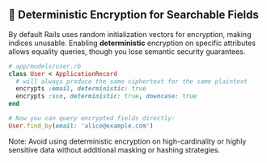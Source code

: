 ## 🔎 Deterministic Encryption for Searchable Fields

By default Rails uses random initialization vectors for encryption, making indices unusable. Enabling **deterministic** encryption on specific attributes allows equality queries, though you lose semantic security guarantees.

```ruby
# app/models/user.rb
class User < ApplicationRecord
  # will always produce the same ciphertext for the same plaintext
  encrypts :email, deterministic: true
  encrypts :ssn, deterministic: true, downcase: true
end
```

```ruby
# Now you can query encrypted fields directly:
User.find_by(email: 'alice@example.com')
```

Note: Avoid using deterministic encryption on high-cardinality or highly sensitive data without additional masking or hashing strategies.